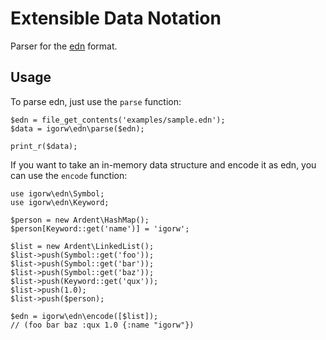 # Extensible Data Notation

Parser for the [edn](https://github.com/edn-format/edn) format.

## Usage

To parse edn, just use the `parse` function:

    $edn = file_get_contents('examples/sample.edn');
    $data = igorw\edn\parse($edn);

    print_r($data);

If you want to take an in-memory data structure and encode it as edn, you can
use the `encode` function:

    use igorw\edn\Symbol;
    use igorw\edn\Keyword;

    $person = new Ardent\HashMap();
    $person[Keyword::get('name')] = 'igorw';

    $list = new Ardent\LinkedList();
    $list->push(Symbol::get('foo'));
    $list->push(Symbol::get('bar'));
    $list->push(Symbol::get('baz'));
    $list->push(Keyword::get('qux'));
    $list->push(1.0);
    $list->push($person);

    $edn = igorw\edn\encode([$list]);
    // (foo bar baz :qux 1.0 {:name "igorw"})
